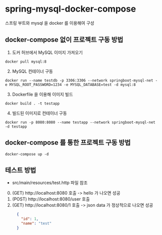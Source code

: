 # spring-mysql-docker-compose
스프링 부트와 mysql 을 docker 를 이용해여 구성

## docker-compose 없이 프로젝트 구동 방법
1. 도커 허브에서 MySQL 이미지 가져오기
```shell
docker pull mysql:8
```
2. MySQL 컨테이너 구동
```shell
docker run --name testdb -p 3306:3306 --network springboot-mysql-net -e MYSQL_ROOT_PASSWORD=1234 -e MYSQL_DATABASE=test -d mysql:8
```
3. Dockerfile 을 이용해 이미지 빌드
```shell
docker build . -t testapp
```
4. 빌드된 이미지로 컨테이너 구동
```shell
docker run -p 8080:8080 --name testapp --network springboot-mysql-net -d testapp
```

## docker-compose 를 통한 프로젝트 구동 방법
```shell
docker-compose up -d
```

## 테스트 방법 
- src/main/resources/test.http 파일 참조
0. (GET) http://localhost:8080 호출
   -> hello 가 나오면 성공
1. (POST) http://localhost:8080/user 호출
2. (GET) http://localhost:8080/1 호출
   -> json data 가 정상적으로 나오면 성공
    ```json
      {
        "id": 1,
        "name": "test"
      }
   ```